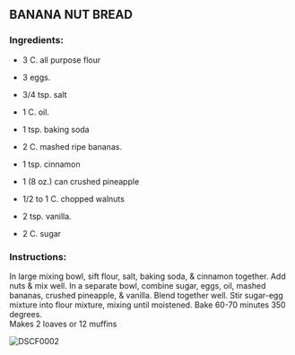## BANANA NUT BREAD

### Ingredients:

- 3 C. all purpose flour  
- 3 eggs. 

- 3/4 tsp. salt   

- 1 C. oil. 

- 1 tsp. baking soda 

- 2 C. mashed ripe bananas. 

- 1 tsp. cinnamon  

- 1 (8 oz.) can crushed pineapple   

- 1/2 to 1 C. chopped walnuts  

- 2 tsp. vanilla. 
- 2 C. sugar

### Instructions:

In large mixing bowl, sift flour, salt, baking soda, & cinnamon together. Add nuts & mix well. In a separate bowl, combine sugar, eggs, oil, mashed bananas, crushed pineapple, & vanilla. Blend together well. Stir sugar-egg mixture into flour mixture, mixing until moistened. Bake 60-70 minutes 350 degrees.   
Makes 2 loaves or 12 muffins 

![DSCF0002](pix/DSCF0002.JPG)